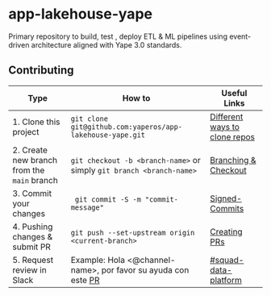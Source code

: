 # app-lakehouse-yape
Primary repository to build, test , deploy ETL &amp; ML pipelines using event-driven architecture aligned with Yape 3.0 standards.


## Contributing

| Type | How to | Useful Links |
| ------------- | ---------- | ---------- |
| 1. Clone this project | ```git clone git@github.com:yaperos/app-lakehouse-yape.git``` | [Different ways to clone repos](https://docs.github.com/en/repositories/creating-and-managing-repositories/cloning-a-repository)
| 2. Create new branch from the `main` branch | ```git checkout -b <branch-name>```   or simply  ``` git branch <branch-name> ```| [Branching & Checkout](https://www.atlassian.com/git/tutorials/using-branches/git-checkout)
| 3. Commit your changes | ``` git commit -S -m "commit-message"``` | [Signed-Commits ](https://github.com/yaperos/docs/blob/10312db4578e15ad6542a511e19d468b9036bacd/devops/knowledge_base/ssh_gpg_keys_configuration.md)
| 4. Pushing changes & submit PR| ```git push --set-upstream origin <current-branch>``` | [Creating PRs](https://opensource.com/article/19/7/create-pull-request-github)
| 5. Request review in Slack | Example: Hola <@channel-name>, por favor su ayuda con este [PR](https://github.com/yaperos/app-lakehouse-yape/pull/14)| [#squad-data-platform](https://yape.enterprise.slack.com/archives/C05M9G7N4G6)